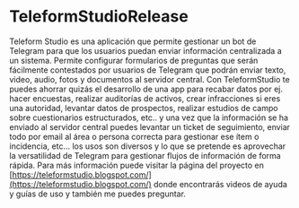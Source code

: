 # TeleformStudioRelease

Teleform Studio es una aplicación que permite gestionar un bot de Telegram para que los usuarios puedan enviar información centralizada a un sistema. 
Permite configurar formularios de preguntas que serán fácilmente contestados por usuarios de Telegram que podrán enviar texto, video, audio, fotos y documentos al servidor central. 
Con TeleformStudio te puedes ahorrar quizás el desarrollo de una app para recabar datos por ej. hacer encuestas, realizar auditorías de activos, crear infracciones si eres una autoridad, levantar datos de prospectos, realizar estudios de campo sobre cuestionarios estructurados, etc.. y una vez que la información se ha enviado al servidor central puedes levantar un ticket de seguimiento, enviar todo por email al área o persona correcta para gestionar ese ítem o incidencia, etc... los usos son diversos y lo que se pretende es aprovechar la versatilidad de Telegram para gestionar flujos de información de forma rápida. 
Para más información puede visitar la página del proyecto en [https://teleformstudio.blogspot.com/](https://teleformstudio.blogspot.com/) donde encontrarás videos de ayuda y guías de uso y también me puedes preguntar.
